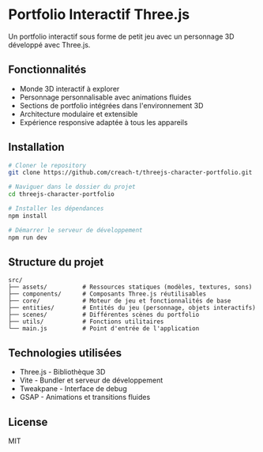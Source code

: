 # Portfolio Interactif Three.js

Un portfolio interactif sous forme de petit jeu avec un personnage 3D développé avec Three.js.

## Fonctionnalités

- Monde 3D interactif à explorer
- Personnage personnalisable avec animations fluides
- Sections de portfolio intégrées dans l'environnement 3D
- Architecture modulaire et extensible
- Expérience responsive adaptée à tous les appareils

## Installation

```bash
# Cloner le repository
git clone https://github.com/creach-t/threejs-character-portfolio.git

# Naviguer dans le dossier du projet
cd threejs-character-portfolio

# Installer les dépendances
npm install

# Démarrer le serveur de développement
npm run dev
```

## Structure du projet

```
src/
├── assets/          # Ressources statiques (modèles, textures, sons)
├── components/      # Composants Three.js réutilisables
├── core/            # Moteur de jeu et fonctionnalités de base
├── entities/        # Entités du jeu (personnage, objets interactifs)
├── scenes/          # Différentes scènes du portfolio
├── utils/           # Fonctions utilitaires
└── main.js          # Point d'entrée de l'application
```

## Technologies utilisées

- Three.js - Bibliothèque 3D
- Vite - Bundler et serveur de développement
- Tweakpane - Interface de debug
- GSAP - Animations et transitions fluides

## License

MIT